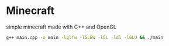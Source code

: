 # Minecraft
simple minecraft made with C++ and OpenGL


```bash
g++ main.cpp -o main -lglfw -lGLEW -lGL -ldl -lGLU && ./main
```
